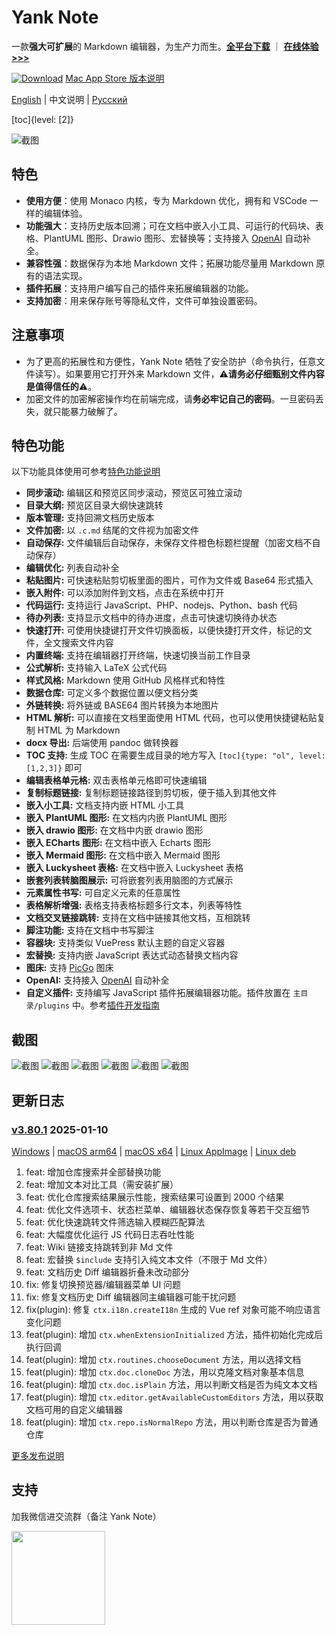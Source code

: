 # Yank Note

一款**强大可扩展**的 Markdown 编辑器，为生产力而生。**[全平台下载](https://github.com/purocean/yn/releases)** ｜ **[在线体验>>>](https://demo.yank-note.com/)**

[![Download](./help/mas_en.svg?.inline)](https://apps.apple.com/cn/app/yank-note/id1551528618) [Mac App Store 版本说明](https://github.com/purocean/yn/issues/65#issuecomment-1065799677)

[English](./README.md) | 中文说明 | [Русский](./README_RU.md)

[toc]{level: [2]}

![截图](./help/1_ZH-CN.png)

## 特色

- **使用方便**：使用 Monaco 内核，专为 Markdown 优化，拥有和 VSCode 一样的编辑体验。
- **功能强大**：支持历史版本回溯；可在文档中嵌入小工具、可运行的代码块、表格、PlantUML 图形、Drawio 图形、宏替换等；支持接入 [OpenAI](https://openai.com) 自动补全。
- **兼容性强**：数据保存为本地 Markdown 文件；拓展功能尽量用 Markdown 原有的语法实现。
- **插件拓展**：支持用户编写自己的插件来拓展编辑器的功能。
- **支持加密**：用来保存账号等隐私文件，文件可单独设置密码。

## 注意事项

- 为了更高的拓展性和方便性，Yank Note 牺牲了安全防护（命令执行，任意文件读写）。如果要用它打开外来 Markdown 文件，⚠️**请务必仔细甄别文件内容是值得信任的**⚠️。
- 加密文件的加密解密操作均在前端完成，请**务必牢记自己的密码**。一旦密码丢失，就只能暴力破解了。

## 特色功能

以下功能具体使用可参考[特色功能说明](./help/FEATURES_ZH-CN.md)

- **同步滚动:** 编辑区和预览区同步滚动，预览区可独立滚动
- **目录大纲:** 预览区目录大纲快速跳转
- **版本管理:** 支持回溯文档历史版本
- **文件加密:** 以 `.c.md` 结尾的文件视为加密文件
- **自动保存:** 文件编辑后自动保存，未保存文件橙色标题栏提醒（加密文档不自动保存）
- **编辑优化:** 列表自动补全
- **粘贴图片:** 可快速粘贴剪切板里面的图片，可作为文件或 Base64 形式插入
- **嵌入附件:** 可以添加附件到文档，点击在系统中打开
- **代码运行:** 支持运行 JavaScript、PHP、nodejs、Python、bash 代码
- **待办列表:** 支持显示文档中的待办进度，点击可快速切换待办状态
- **快速打开:** 可使用快捷键打开文件切换面板，以便快捷打开文件，标记的文件，全文搜索文件内容
- **内置终端:** 支持在编辑器打开终端，快速切换当前工作目录
- **公式解析:** 支持输入 LaTeX 公式代码
- **样式风格:** Markdown 使用 GitHub 风格样式和特性
- **数据仓库:** 可定义多个数据位置以便文档分类
- **外链转换:** 将外链或 BASE64 图片转换为本地图片
- **HTML 解析:** 可以直接在文档里面使用 HTML 代码，也可以使用快捷键粘贴复制 HTML 为 Markdown
- **docx 导出:** 后端使用 pandoc 做转换器
- **TOC 支持:** 生成 TOC 在需要生成目录的地方写入 `[toc]{type: "ol", level: [1,2,3]}` 即可
- **编辑表格单元格:** 双击表格单元格即可快速编辑
- **复制标题链接:** 复制标题链接路径到剪切板，便于插入到其他文件
- **嵌入小工具:** 文档支持内嵌 HTML 小工具
- **嵌入 PlantUML 图形:** 在文档内内嵌 PlantUML 图形
- **嵌入 drawio 图形:** 在文档中内嵌 drawio 图形
- **嵌入 ECharts 图形:** 在文档中嵌入 Echarts 图形
- **嵌入 Mermaid 图形:** 在文档中嵌入 Mermaid 图形
- **嵌入 Luckysheet 表格:** 在文档中嵌入 Luckysheet 表格
- **嵌套列表转脑图展示:** 可将嵌套列表用脑图的方式展示
- **元素属性书写:** 可自定义元素的任意属性
- **表格解析增强:** 表格支持表格标题多行文本，列表等特性
- **文档交叉链接跳转:** 支持在文档中链接其他文档，互相跳转
- **脚注功能:** 支持在文档中书写脚注
- **容器块:** 支持类似 VuePress 默认主题的自定义容器
- **宏替换:** 支持内嵌 JavaScript 表达式动态替换文档内容
- **图床:** 支持 [PicGo](https://picgo.github.io/PicGo-Doc/) 图床
- **OpenAI:** 支持接入 [OpenAI](https://openai.com) 自动补全
- **自定义插件:** 支持编写 JavaScript 插件拓展编辑器功能。插件放置在 `主目录/plugins` 中。参考[插件开发指南](./help/PLUGIN_ZH-CN.md)

## 截图

![截图](./help/6_ZH-CN.png)
![截图](./help/7_ZH-CN.png)
![截图](./help/2_ZH-CN.png)
![截图](./help/3_ZH-CN.png)
![截图](./help/4_ZH-CN.png)
![截图](./help/5_ZH-CN.png)

## 更新日志

### [v3.80.1](https://github.com/purocean/yn/releases/tag/v3.80.1) 2025-01-10

[Windows](https://github.com/purocean/yn/releases/download/v3.80.1/Yank-Note-win-x64-3.80.1.exe) | [macOS arm64](https://github.com/purocean/yn/releases/download/v3.80.1/Yank-Note-mac-arm64-3.80.1.dmg) | [macOS x64](https://github.com/purocean/yn/releases/download/v3.80.1/Yank-Note-mac-x64-3.80.1.dmg) | [Linux AppImage](https://github.com/purocean/yn/releases/download/v3.80.1/Yank-Note-linux-x86_64-3.80.1.AppImage) | [Linux deb](https://github.com/purocean/yn/releases/download/v3.80.1/Yank-Note-linux-amd64-3.80.1.deb)

1. feat: 增加仓库搜索并全部替换功能
2. feat: 增加文本对比工具（需安装扩展）
3. feat: 优化仓库搜索结果展示性能，搜索结果可设置到 2000 个结果
4. feat: 优化文件选项卡、状态栏菜单、编辑器状态保存恢复等若干交互细节
5. feat: 优化快速跳转文件筛选输入模糊匹配算法
6. feat: 大幅度优化运行 JS 代码日志吞吐性能
7. feat: Wiki 链接支持跳转到非 Md 文件
8. feat: 宏替换 `$include` 支持引入纯文本文件（不限于 Md 文件）
9. feat: 文档历史 Diff 编辑器折叠未改动部分
10. fix: 修复切换预览器/编辑器菜单 UI 问题
11. fix: 修复文档历史 Diff 编辑器同主编辑器可能干扰问题
12. fix(plugin): 修复 `ctx.i18n.createI18n` 生成的 Vue ref 对象可能不响应语言变化问题
13. feat(plugin): 增加 `ctx.whenExtensionInitialized` 方法，插件初始化完成后执行回调
14. feat(plugin): 增加 `ctx.routines.chooseDocument` 方法，用以选择文档
15. feat(plugin): 增加 `ctx.doc.cloneDoc` 方法，用以克隆文档对象基本信息
16. feat(plugin): 增加 `ctx.doc.isPlain` 方法，用以判断文档是否为纯文本文档
17. feat(plugin): 增加 `ctx.editor.getAvailableCustomEditors` 方法，用以获取文档可用的自定义编辑器
18. feat(plugin): 增加 `ctx.repo.isNormalRepo` 方法，用以判断仓库是否为普通仓库

[更多发布说明](https://github.com/purocean/yn/releases)

## 支持

加我微信进交流群（备注 Yank Note）

<img src="./help/qrcode-wechat.jpg" width="150">
